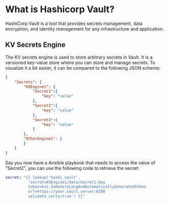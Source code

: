 # What is Hashicorp Vault?
HashiCorp Vault is a tool that provides secrets management, data encryption, and identity management for any infrastructure and application.

## KV Secrets Engine
The KV secrets engine is used to store arbitrary secrets in Vault. It is a versioned key-value store where you can store and manage secrets.
To visualize it a bit easier, it can be compared to the following JSON scheme:
```json
{
    "Secrets": {
        "KVEngine1": {
            "Secret1":{
                "key": "value"
            },
            "Secret2":{
                "key": "value"
            },
            "Secret3":{
                "key": "value"
            }
        },
        "OtherEngine1": {
        }
    }
}
```

Say you now have a Ansible playbook that needs to access the value of "Secret2", you can use the following code to retrieve the secret:
```yaml
secret: "{{ lookup('hashi_vault',
          'secret=KVEngine1/data/Secret1:key
          token=hvs.SomeVeryLongAndAutomaticallyGeneratedToken
          url=https://your.vault.server:8200
          validate_certs=true') }}"
```